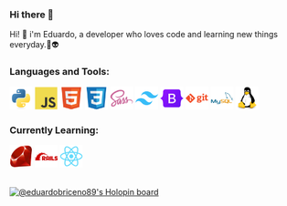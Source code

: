 ### Hi there 👋

<!--
**EduardoBriceno89/EduardoBriceno89** is a ✨ _special_ ✨ repository because its `README.md` (this file) appears on your GitHub profile. -->

Hi! 👋 i'm Eduardo, a developer who loves code and learning new things everyday.👾👽

<div align="left">
    <h3>Languages and Tools:</h3>
    <div>
      <a href="https://www.python.org/"><img src="https://github.com/devicons/devicon/blob/master/icons/python/python-original.svg" width="40" height="40"></a>
      <img src="https://github.com/devicons/devicon/blob/master/icons/javascript/javascript-original.svg" width="40" height="40">
      <img src="https://github.com/devicons/devicon/blob/master/icons/html5/html5-original.svg" width="40" height="40">
      <img src="https://github.com/devicons/devicon/blob/master/icons/css3/css3-original.svg" width="40" height="40">
      <a href="https://sass-lang.com/"><img src="https://github.com/devicons/devicon/blob/master/icons/sass/sass-original.svg" width="40" height="40"></a>
      <a href="https://tailwindcss.com/"><img src="https://github.com/devicons/devicon/blob/master/icons/tailwindcss/tailwindcss-plain.svg" width="40" height="40"></a>
      <a href="https://getbootstrap.com/"><img src="https://github.com/devicons/devicon/blob/master/icons/bootstrap/bootstrap-original.svg" width="40" height="40"></a>
      <a href="https://git-scm.com/"><img src="https://github.com/devicons/devicon/blob/master/icons/git/git-plain-wordmark.svg" width="40" height="40"></a>
      <a href="https://www.mysql.com/"><img src="https://github.com/devicons/devicon/blob/master/icons/mysql/mysql-original-wordmark.svg" width="40" height="40"></a>
      <a href="https://www.linux.org/"><img src="https://github.com/devicons/devicon/blob/master/icons/linux/linux-original.svg" width="40" height="40"></a>
    </div>
    <h3>Currently Learning:</h3>
    <div>
      <a href="https://www.ruby-lang.org/es/"><img src="https://github.com/devicons/devicon/blob/master/icons/ruby/ruby-original.svg" width="40" height="40"></a>
      <a href="https://rubyonrails.org/"><img src="https://github.com/devicons/devicon/blob/master/icons/rails/rails-plain-wordmark.svg" width="40" height="40"></a>
      <a href="https://es.reactjs.org/"><img src="https://github.com/devicons/devicon/blob/master/icons/react/react-original.svg" width="40" height="40"></a>
    </div>
</div>
</br>

[![@eduardobriceno89's Holopin board](https://holopin.me/eduardobriceno89)](https://holopin.io/@eduardobriceno89)
